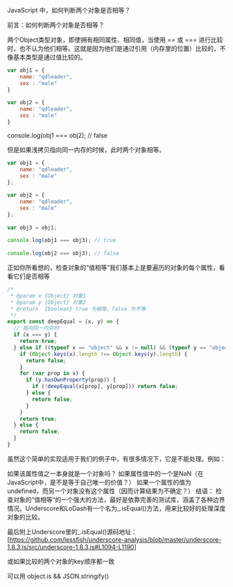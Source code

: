 JavaScript 中，如何判断两个对象是否相等？

前言：如何判断两个对象是否相等？

两个Object类型对象，即使拥有相同属性、相同值，当使用 == 或 === 进行比较时，也不认为他们相等。这就是因为他们是通过引用（内存里的位置）比较的，不像基本类型是通过值比较的。
```js
var obj1 = {
    name: "qdleader",
    sex : "male"
}
 
var obj2 = {
    name: "qdleader",
    sex : "male"
}
```
console.log(obj1 === obj2); // false

但是如果浅拷贝指向同一内存的时候，此时两个对象相等。
```js
var obj1 = {
    name: "qdleader",
    sex : "male"
};
 
var obj2 = {
    name: "qdleader",
    sex : "male"
};
 
var obj3 = obj1;
 
console.log(obj1 === obj3); // true
 
console.log(obj2 === obj3); // false

```

正如你所看想的，检查对象的“值相等”我们基本上是要遍历的对象的每个属性，看看它们是否相等

```js
/*
 * @param x {Object} 对象1
 * @param y {Object} 对象2
 * @return  {Boolean} true 为相等，false 为不等
 */
export const deepEqual = (x, y) => {
  // 指向同一内存时
  if (x === y) {
    return true;
  } else if ((typeof x == "object" && x != null) && (typeof y == "object" && y != null)) {
    if (Object.keys(x).length !== Object.keys(y).length) {
      return false;
    }
    for (var prop in x) {
      if (y.hasOwnProperty(prop)) {  
        if (!deepEqual(x[prop], y[prop])) return false;
      } else {
        return false;
      }
    }
    return true;
  } else {
    return false;
  }
}
```

虽然这个简单的实现适用于我们的例子中，有很多情况下，它是不能处理。例如：

如果该属性值之一本身就是一个对象吗？
如果属性值中的一个是NaN（在JavaScript中，是不是等于自己唯一的价值？）
如果一个属性的值为undefined，而另一个对象没有这个属性（因而计算结果为不确定？）
结语：
检查对象的“值相等”的一个强大的方法，最好是依靠完善的测试库，涵盖了各种边界情况。Underscore和LoDash有一个名为_.isEqual()方法，用来比较好的处理深度对象的比较。


最后附上Underscore里的_.isEqual()源码地址：[https://github.com/lessfish/underscore-analysis/blob/master/underscore-1.8.3.js/src/underscore-1.8.3.js#L1094-L1190]


或如果比较的两个对象的key顺序都一致

可以用
object.is && JSON.stringify()